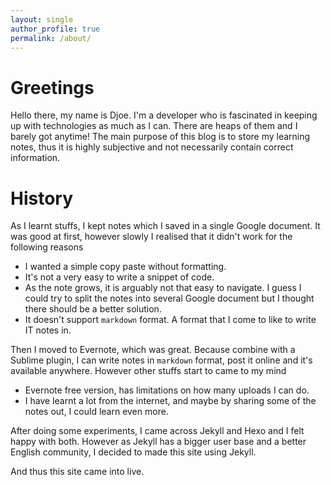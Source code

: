 ```yaml
---
layout: single
author_profile: true
permalink: /about/
---
```


# Greetings

Hello there, my name is Djoe. I'm a developer who is fascinated in keeping up with technologies as much as I can. There are heaps of them and I barely got anytime! The main purpose of this blog is to store my learning notes, thus it is highly subjective and not necessarily contain correct information.

# History

As I learnt stuffs, I kept notes which I saved in a single Google document. It was good at first, however slowly I realised that it didn't work for the following reasons

* I wanted a simple copy paste without formatting.
* It's not a very easy to write a snippet of code.
* As the note grows, it is arguably not that easy to navigate. I guess I could try to split the notes into several Google document but I thought there should be a better solution.
* It doesn't support `markdown` format. A format that I come to like to write IT notes in.

Then I moved to Evernote, which was great. Because combine with a Sublime plugin, I can write notes in `markdown` format, post it online and it's available anywhere. However other stuffs start to came to my mind

* Evernote free version, has limitations on how many uploads I can do.
* I have learnt a lot from the internet, and maybe by sharing some of the notes out, I could learn even more.

After doing some experiments, I came across Jekyll and Hexo and I felt happy with both. However as Jekyll has a bigger user base and a better English community, I decided to made this site using Jekyll.

And thus this site came into live.